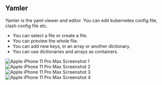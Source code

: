 ## Yamler

Yamler is the yaml viewer and editor. You can edit kubernetes config file, clash config file etc.
- You can select a file or create a file.
- You can preview the whole file.
- You can add new keys, in an array or another dictionary.
- You can use dictionaries and arrays as containers.

![Apple iPhone 11 Pro Max Screenshot 1](https://tva1.sinaimg.cn/large/008vxvgGgy1h95jixy3v6j30560b7q2x.jpg)![Apple iPhone 11 Pro Max Screenshot 2](https://tva1.sinaimg.cn/large/008vxvgGgy1h95jltgb0xj30560b7t8q.jpg)![Apple iPhone 11 Pro Max Screenshot 3](https://tva1.sinaimg.cn/large/008vxvgGgy1h95jm9q74gj30560b7aa0.jpg)![Apple iPhone 11 Pro Max Screenshot 4](https://tva1.sinaimg.cn/large/008vxvgGgy1h95jmq80bwj30560b7749.jpg)
